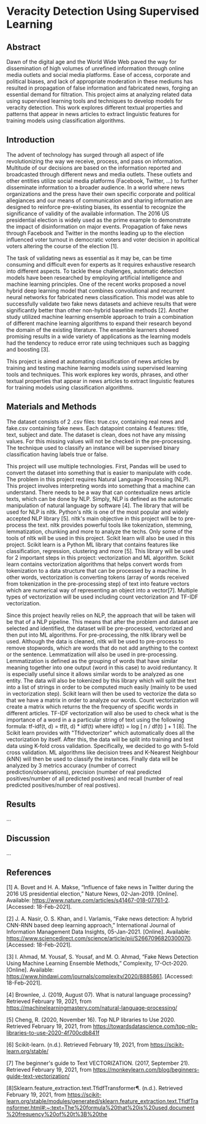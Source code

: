 # Veracity Detection Using Supervised Learning

## Abstract

Dawn of the digital age and the World Wide Web paved the way for dissemination of high volumes of unrefined information through online media outlets and social media platforms. Ease of access, corporate and political biases, and lack of appropriate moderation in these mediums has resulted in propagation of false information and fabricated news, forging an essential demand for filtration. This project aims at analyzing related data using supervised learning tools and techniques to develop models for veracity detection. This work explores different textual properties and patterns that appear in news articles to extract linguistic features for training models using classification algorithms.

## Introduction

The advent of technology has surged through all aspect of life revolutionizing the way we receive, process, and pass on information. Multitude of our decisions are based on the information reported and broadcasted through different news and media outlets. These outlets and other entities utilize social media platforms (Facebook, Twitter, …) to further disseminate information to a broader audience. In a world where news organizations and the press have their own specific corporate and political allegiances and our means of communication and sharing information are designed to reinforce pre-existing biases, its essential to recognize the significance of validity of the available information. The 2016 US presidential election is widely used as the prime example to demonstrate the impact of disinformation on major events. Propagation of fake news through Facebook and Twitter in the months leading up to the election influenced voter turnout in democratic voters and voter decision in apolitical voters altering the course of the election [1].

The task of validating news as essential as it may be, can be time consuming and difficult even for experts as It requires exhaustive research into different aspects. To tackle these challenges, automatic detection models have been researched by employing artificial intelligence and machine learning principles. One of the recent works proposed a novel hybrid deep learning model that combines convolutional and recurrent neural networks for fabricated news classification. This model was able to successfully validate two fake news datasets and achieve results that were significantly better than other non-hybrid baseline methods [2]. Another study utilized machine learning ensemble approach to train a combination of different machine learning algorithms to expand their research beyond the domain of the existing literature. The ensemble learners showed promising results in a wide variety of applications as the learning models had the tendency to reduce error rate using techniques such as bagging and boosting [3].

This project is aimed at automating classification of news articles by training and testing machine learning models using supervised learning tools and techniques. This work explores key words, phrases, and other textual properties that appear in news articles to extract linguistic features for training models using classification algorithms.

## Materials and Methods

The dataset consists of 2 .csv files: true.csv, containing real news and fake.csv containing fake news. Each datapoint contains 4 features: title, text, subject and date. The dataset is clean, does not have any missing values. For this missing values will not be checked in the pre-processing. The technique used to classify an instance will be supervised binary classification having labels true or false.

This project will use multiple technologies. First, Pandas will be used to convert the dataset into something that is easier to manipulate with code. The problem in this project requires Natural Language Processing (NLP). This project involves interpreting words into something that a machine can understand. There needs to be a way that can contextualize news article texts,  which can be done by NLP. Simply, NLP is defined as the automatic manipulation of natural language by software [4]. The library that will be used for NLP is nltk. Python's nltk is one of the most popular and widely accepted NLP library [5]. nltk's main objective in this project will be to pre-process the text. nltk provides powerful tools like tokenization, stemming, lemmatization, chunking and more to analyze the techs. Only some of the tools of nltk will be used in this project. Scikit learn will also be used in this project. Scikit learn is a Python ML library that contains features like classification, regression, clustering and more [5]. This library will be used for 2 important steps in this project: vectorization and ML algorithm.  Scikit learn contains  vectorization algorithms that helps convert words from tokenization to a data structure that can be processed by a machine. In other words, vectorization is converting tokens (array of words received from tokenization in the pre-processing step) of text into feature vectors which are numerical way of representing an object into a vector[7]. Multiple types of vectorization will be used including count vectorization and TF-IDF vectorization.

Since this project heavily relies on NLP, the approach that will be taken will be that of a NLP pipeline. This means that after the problem and dataset are selected and identified, the dataset will be pre-processed, vectorized and then put into ML algorithms. For pre-processing, the nltk library well be used. Although the data is cleaned, nltk will be used to pre-process to remove stopwords, which are words that do not add anything to the context or the sentence. Lemmatization will also be used in pre-processing. Lemmatization is defined as the grouping of words that have similar meaning together into one output (word in this case) to avoid reduntancy. It is especially useful since it allows similar words to be analyzed as one entity.  The data will also be tokenized by this library which will split the text into a list of strings in order to be computed much easily (mainly to be used in vectorization step). Scikit learn will then be used to vectorize the data so that we have a matrix in order to analyze our words. Count vectorization will create a matrix which returns the  the frequency of specific words in different articles. TF-IDF vectorization will also be used to check what is the importance of a word in a a particular string of text using the following formula:  tf-idf(t, d) = tf(t, d) * idf(t) where  idf(t) = log [ n / df(t) ] + 1 [8]. The Scikit learn provides with "Tfidvectorizer" which automatically does all the vectorization by itself. After this, the data will be split into training and test data using K-fold cross validation. Specifically, we decided to go with 5-fold cross validation. ML algorithms like decision trees and K-Nearest Neighbour (kNN) will then be used to classify the instances. Finally data will be analyzed by 3 metrics accuracy (number of correct prediction/observations), precision (number of real predicted positives/number of all predicted positives) and recall (number of real predicted positives/number of real postives).

## Results

...

## Discussion

...

## References

[1] A. Bovet and H. A. Makse, “Influence of fake news in Twitter during the 2016 US presidential election,” Nature News, 02-Jan-2019. [Online]. Available: <https://www.nature.com/articles/s41467-018-07761-2>. [Accessed: 18-Feb-2021].

[2] J. A. Nasir, O. S. Khan, and I. Varlamis, “Fake news detection: A hybrid CNN-RNN based deep learning approach,” International Journal of Information Management Data Insights, 05-Jan-2021. [Online]. Available: <https://www.sciencedirect.com/science/article/pii/S2667096820300070>. [Accessed: 18-Feb-2021].

[3] I. Ahmad, M. Yousaf, S. Yousaf, and M. O. Ahmad, “Fake News Detection Using Machine Learning Ensemble Methods,” Complexity, 17-Oct-2020. [Online]. Available: <https://www.hindawi.com/journals/complexity/2020/8885861>. [Accessed: 18-Feb-2021].

[4] Brownlee, J. (2019, August 07). What is natural language processing? Retrieved February 19, 2021, from <https://machinelearningmastery.com/natural-language-processing/>

[5] Cheng, R. (2020, November 16). Top NLP libraries to Use 2020. Retrieved February 19, 2021, from <https://towardsdatascience.com/top-nlp-libraries-to-use-2020-4f700cdb841f>

[6] Scikit-learn. (n.d.). Retrieved February 19, 2021, from <https://scikit-learn.org/stable/>

[7] The beginner's guide to Text VECTORIZATION. (2017, September 21). Retrieved February 19, 2021, from <https://monkeylearn.com/blog/beginners-guide-text-vectorization/>

[8]Sklearn.feature_extraction.text.TfidfTransformer¶. (n.d.). Retrieved February 19, 2021, from <https://scikit-learn.org/stable/modules/generated/sklearn.feature_extraction.text.TfidfTransformer.html#:~:text=The%20formula%20that%20is%20used,document%20frequency%20of%20t%3B%20the>
